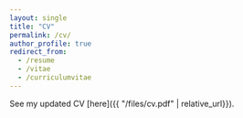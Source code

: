 ```yaml
---
layout: single
title: "CV"
permalink: /cv/
author_profile: true
redirect_from:
  - /resume
  - /vitae
  - /curriculumvitae 
---
```


See my updated CV [here]({{ "/files/cv.pdf" | relative_url}}).














